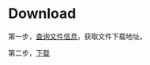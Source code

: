 # Download

第一步，[查询文件信息](https://pan.baidu.com/union/doc/Fksg0sbcm)，获取文件下载地址。

第二步，[下载](https://pan.baidu.com/union/doc/pkuo3snyp)





